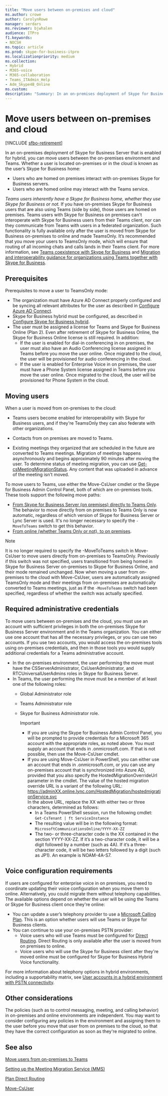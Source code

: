 ```yaml
---
title: "Move users between on-premises and cloud"
ms.author: crowe
author: CarolynRowe
manager: serdars
ms.reviewer: bjwhalen
audience: ITPro
f1.keywords:
- NOCSH
ms.topic: article
ms.prod: skype-for-business-itpro
ms.localizationpriority: medium
ms.collection: 
- Hybrid 
- M365-voice
- M365-collaboration
- Teams_ITAdmin_Help
- Adm_Skype4B_Online
ms.custom:
description: "Summary: In an on-premises deployment of Skype for Business Server that is enabled for hybrid, you can move users between the on-premises environment and the cloud."
---
```


# Move users between on-premises and cloud

[!INCLUDE [sfbo-retirement](../../Hub/includes/sfbo-retirement.md)]

In an on-premises deployment of Skype for Business Server that is enabled for hybrid, you can move users between the on-premises environment and Teams. Whether a user is located on-premises or in the cloud is known as the user’s Skype for Business home:

- Users who are homed on premises interact with on-premises Skype for Business servers.
- Users who are homed online may interact with the Teams service.

*Teams users inherently have a Skype for Business home, whether they use Skype for Business or not.* If you have on-premises Skype for Business users that are also using Teams (side by side), those users are homed on premises. Teams users with Skype for Business on premises can't interoperate with Skype for Business users from their Teams client, nor can they communicate from Teams with users in a federated organization. Such functionality is fully available only after the user is moved from Skype for Business on-premises to online and made TeamsOnly. It’s  recommended that you move your users to TeamsOnly mode, which will ensure that routing of all incoming chats and calls lands in their Teams client. For more information, see [Teams coexistence with Skype for Business](/microsoftteams/coexistence-chat-calls-presence) and [Migration and interoperability guidance for organizations using Teams together with Skype for Business](/microsoftteams/migration-interop-guidance-for-teams-with-skype).

## Prerequisites

Prerequisites to move a user to TeamsOnly mode:

- The organization must have Azure AD Connect properly configured and be syncing all relevant attributes for the user as described in [Configure Azure AD Connect](configure-azure-ad-connect.md).
- Skype for Business hybrid must be configured, as described in [Configure Skype for Business hybrid](configure-federation-with-skype-for-business-online.md).
- The user must be assigned a license for Teams and Skype for Business Online (Plan 2). Even after retirement of Skype for Business Online, the Skype for Business Online license is still required.  In addition:
    - If the user is enabled for dial-in conferencing in on premises, the user must also have an Audio Conferencing license assigned in Teams before you move the user online. Once migrated to the cloud, the user will be provisioned for audio conferencing in the cloud. 
    - If the user is enabled for Enterprise Voice in on premises, the user must have a Phone System license assigned in Teams before you move the user online. Once migrated to the cloud, the user will be provisioned for Phone System in the cloud. 


## Moving users

When a user is moved from on-premises to the cloud:

- Teams users become enabled for interoperability with Skype for Business users, and if they're TeamsOnly they can also federate with other organizations.

- Contacts from on premises are moved to Teams.

- Existing meetings they organized that are scheduled in the future are converted to Teams meetings. Migration of meetings happens asynchronously and begins approximately 90 minutes after moving the user.  To determine status of meeting migration, you can use [Get-csMeetingMigrationStatus](../../SfbOnline/audio-conferencing-in-office-365/setting-up-the-meeting-migration-service-mms.md#managing-mms). Any content that was uploaded in advance of the meeting isn't moved.

To move users to Teams, use either the Move-CsUser cmdlet or the Skype for Business Admin Control Panel, both of which are on-premises tools. These tools support the following move paths:

- [From Skype for Business Server (on premises) directly to Teams Only](move-users-from-on-premises-to-teams.md).  The behavior to move directly from on premises to Teams Only is now automatic, regardless of which version of Skype for Business Server or Lync Server is used. It's no longer necessary to specify the `-MoveToTeams` switch to get this behavior.  
- [From online (whether Teams Only or not), to on premises](move-users-from-the-cloud-to-on-premises.md).

> [!NOTE] 
> It is no longer required to specify the -MoveToTeams switch in Move-CsUser to move users directly from on-premises to TeamsOnly. Previously if this switch was not specified, users transitioned from being homed in Skype for Business Server on-premises to Skype for Business Online, and their mode remained unchanged. Now when moving a user from on-premises to the cloud with Move-CsUser, users are automatically assigned TeamsOnly mode and their meetings from on-premises are automatically converted to Teams meetings, just as if the `-MoveToTeams` switch had been specified, regardless of whether the switch was actually specified. 
> 

## Required administrative credentials

To move users between on-premises and the cloud, you must use an account with sufficient privileges in both the on-premises Skype for Business Server environment and in the Teams organization. You can either use one account that has all the necessary privileges, or you can use two accounts. If you use two accounts, you would access the on-premises tools using on-premises credentials, and then in those tools you would supply additional credentials for a Teams administrative account.  

- In the on-premises environment, the user performing the move must have the CSServerAdministrator, CsUserAdministrator, and RTCUniversalUserAdmins roles in Skype for Business Server.
- In Teams, the user performing the move must be a member of at least one of the following roles:
  - Global Administrator role
  - Teams Administrator role
  - Skype for Business Administrator role.  

    > [!Important]
    > - If you are using the Skype for Business Admin Control Panel, you will be prompted to provide credentials for a Microsoft 365 account with the appropriate roles, as noted above. You must supply an account that ends in .onmicrosoft.com. If that is not possible, then use the Move-CsUser cmdlet.
    >- If you are using Move-CsUser in PowerShell, you can either use an account that ends in .onmicrosoft.com, or you can use any on-premises account that is synchronized into Azure AD, provided that you also specify the HostedMigrationOverrideUrl parameter in the cmdlet. The value of the hosted migration override URL is a variant of the following URL: https://adminXX.online.lync.com/HostedMigration/hostedmigrationService.svc<br>In the above URL, replace the XX with either two or three characters, determined as follows:
    >   - In a Teams PowerShell session, run the following cmdlet:<br>`Get-CsTenant | ft ServiceInstance`
    >   - The resulting value will be in the following format:<br>`MicrosoftCommunicationsOnline/YYYY-XX-ZZ`
    >   - The two- or three-character code is the XX contained in the section YYYY-XX-ZZ. If it’s a two-character code, it will be a digit followed by a number (such as 4A). If it’s a three-character code, it will be two letters followed by a digit (such as JP1). An example is NOAM-4A-S7.


## Voice configuration requirements

If users are configured for enterprise voice in on premises, you need to coordinate updating their voice configuration when you move them to online. Alternatively, you could migrate them without telephony capabilities. The available options depend on whether the user will be using the Teams or Skype for Business client once they're online:

- You can update a user’s telephony provider to use a [Microsoft Calling Plan](/microsoftteams/calling-plans-for-office-365). This is an option whether users will use Teams or Skype for Business clients.
- You can continue to use your on-premises PSTN provider:
  - Voice users who will use Teams must be configured for [Direct Routing](/microsoftteams/direct-routing-plan). Direct Routing is only available after the user is moved from on premises to online.
  - Voice users who will use the Skype for Business client after they're moved online must be configured for Skype for Business Hybrid Voice functionality.

For more information about telephony options in hybrid environments, including a supportability matrix, see [User accounts in a hybrid environment with PSTN connectivity](/microsoftteams/direct-routing-user-accounts-in-a-hybrid-environment).

## Other considerations

The policies (such as to control messaging, meeting, and calling behavior) in on-premises and online environments are independent. You may want to consider configuring any policies in the environment and assigning them to the user before you move that user from on premises to the cloud, so that they have the correct configuration as soon as they're migrated to online.

## See also

[Move users from on-premises to Teams](move-users-from-on-premises-to-teams.md)

[Setting up the Meeting Migration Service (MMS)](../../SfbOnline/audio-conferencing-in-office-365/setting-up-the-meeting-migration-service-mms.md)

[Plan Direct Routing](/microsoftteams/direct-routing-plan)

[Move-CsUser](/powershell/module/skype/move-csuser)
